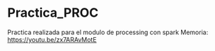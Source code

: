 # Practica_PROC
Practica realizada para el modulo de processing con spark
Memoria:
https://youtu.be/zx7ARAvMotE
